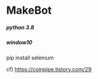 # MakeBot

##### python 3.8 
##### window10


pip install selenium

cf) https://coinpipe.tistory.com/29 
